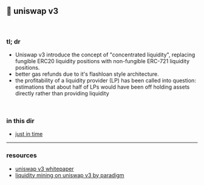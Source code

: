 ## 🍣 uniswap v3

<br>

### tl; dr

* Uniswap v3 introduce the concept of "concentrated liquidity", replacing fungible ERC20 liquidity positions with non-fungible ERC-721 liquidity positions.
* better gas refunds due to it's flashloan style architecture.
* the profitability of a liquidity provider (LP) has been called into question: estimations that about half of LPs would have been off holding assets directly rather than providing liquidity


<br>

### in this dir


* [just in time](just-in-time.md)

---

### resources

* [uniswap v3 whitepaper](https://uniswap.org/whitepaper-v3.pdf)
* [liquidity mining on uniswap v3 by paradigm](https://www.paradigm.xyz/2021/05/liquidity-mining-on-uniswap-v3)
